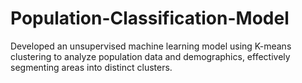 # Population-Classification-Model
Developed an unsupervised machine learning model using K-means clustering to analyze population data and  demographics, effectively segmenting areas into distinct clusters.

